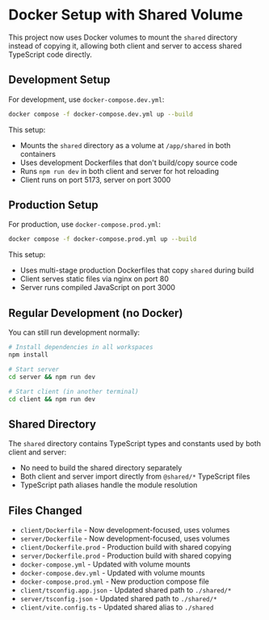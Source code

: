 # Docker Setup with Shared Volume

This project now uses Docker volumes to mount the `shared` directory instead of copying it, allowing both client and server to access shared TypeScript code directly.

## Development Setup

For development, use `docker-compose.dev.yml`:

```bash
docker compose -f docker-compose.dev.yml up --build
```

This setup:

- Mounts the `shared` directory as a volume at `/app/shared` in both containers
- Uses development Dockerfiles that don't build/copy source code
- Runs `npm run dev` in both client and server for hot reloading
- Client runs on port 5173, server on port 3000

## Production Setup

For production, use `docker-compose.prod.yml`:

```bash
docker compose -f docker-compose.prod.yml up --build
```

This setup:

- Uses multi-stage production Dockerfiles that copy `shared` during build
- Client serves static files via nginx on port 80
- Server runs compiled JavaScript on port 3000

## Regular Development (no Docker)

You can still run development normally:

```bash
# Install dependencies in all workspaces
npm install

# Start server
cd server && npm run dev

# Start client (in another terminal)
cd client && npm run dev
```

## Shared Directory

The `shared` directory contains TypeScript types and constants used by both client and server:

- No need to build the shared directory separately
- Both client and server import directly from `@shared/*` TypeScript files
- TypeScript path aliases handle the module resolution

## Files Changed

- `client/Dockerfile` - Now development-focused, uses volumes
- `server/Dockerfile` - Now development-focused, uses volumes
- `client/Dockerfile.prod` - Production build with shared copying
- `server/Dockerfile.prod` - Production build with shared copying
- `docker-compose.yml` - Updated with volume mounts
- `docker-compose.dev.yml` - Updated with volume mounts
- `docker-compose.prod.yml` - New production compose file
- `client/tsconfig.app.json` - Updated shared path to `./shared/*`
- `server/tsconfig.json` - Updated shared path to `./shared/*`
- `client/vite.config.ts` - Updated shared alias to `./shared`
